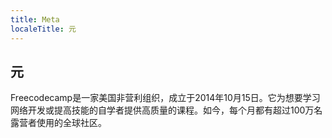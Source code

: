 ```yaml
---
title: Meta
localeTitle: 元
---
```

## 元

Freecodecamp是一家美国非营利组织，成立于2014年10月15日。它为想要学习网络开发或提高技能的自学者提供高质量的课程。如今，每个月都有超过100万名露营者使用的全球社区。